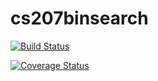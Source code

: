 # cs207binsearch

[![Build Status](https://travis-ci.org/Peilin-D/cs207binsearch.svg?branch=master)](https://travis-ci.org/Peilin-D/cs207binsearch)

[![Coverage Status](https://coveralls.io/repos/github/Peilin-D/cs207binsearch/badge.svg)](https://coveralls.io/github/Peilin-D/cs207binsearch)
